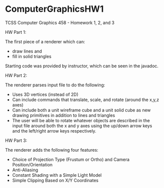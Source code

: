 # ComputerGraphicsHW1
TCSS Computer Graphics 458 - Homework 1, 2, and 3

HW Part 1:

The first piece of a renderer which can:

- draw lines and
- fill in solid triangles

Starting code was provided by instructor, which can be seen in the javadoc.

HW Part 2:

The renderer parses input file to do the following: 

- Uses 3D vertices (instead of 2D)
- Can include commands that translate, scale, and rotate (around the x,y,z axes)
- Can include both a unit wireframe cube and a unit solid cube as new drawing primitives
in addition to lines and triangles
- The user will be able to rotate whatever objects are described in the input
file around both the x and y axes using the up/down arrow keys and the left/right arrow keys respectively.

HW Part 3:

The renderer adds the following four features:

- Choice of Projection Type (Frustum or Ortho) and Camera Position/Orientation            
- Anti-Aliasing              
- Constant Shading with a Simple Light Model            
- Simple Clipping Based on X/Y Coordinates  


